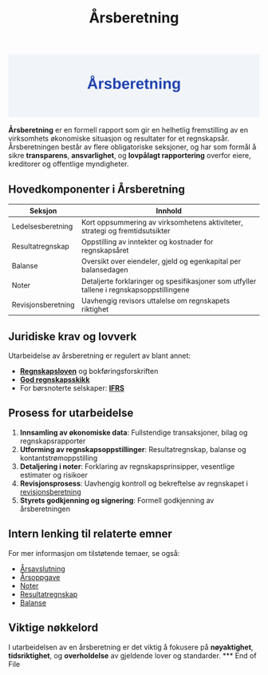 ﻿---
title: "Årsberetning"
meta_title: "Årsberetning"
meta_description: '![Årsberetning Oversikt](arsberetning-image.svg)'
slug: arsberetning
type: blog
layout: pages/single
---

![Årsberetning Oversikt](arsberetning-image.svg)

**Årsberetning** er en formell rapport som gir en helhetlig fremstilling av en virksomhets økonomiske situasjon og resultater for et regnskapsår. Årsberetningen består av flere obligatoriske seksjoner, og har som formål å sikre **transparens**, **ansvarlighet**, og **lovpålagt rapportering** overfor eiere, kreditorer og offentlige myndigheter.

## Hovedkomponenter i Årsberetning

| Seksjon               | Innhold                                                                                 |
| --------------------- | --------------------------------------------------------------------------------------- |
| Ledelsesberetning     | Kort oppsummering av virksomhetens aktiviteter, strategi og fremtidsutsikter            |
| Resultatregnskap      | Oppstilling av inntekter og kostnader for regnskapsåret                                  |
| Balanse               | Oversikt over eiendeler, gjeld og egenkapital per balansedagen                          |
| Noter                 | Detaljerte forklaringer og spesifikasjoner som utfyller tallene i regnskapsoppstillingene |
| Revisjonsberetning    | Uavhengig revisors uttalelse om regnskapets riktighet                                   |

## Juridiske krav og lovverk

Utarbeidelse av årsberetning er regulert av blant annet:

* **[Regnskapsloven](/blogs/regnskap/hva-er-aksjeloven "Hva er Aksjeloven? Regulering av Norsk Regnskap")** og bokføringsforskriften
* **[God regnskapsskikk](/blogs/regnskap/god-regnskapsskikk "God Regnskapsskikk - Prinsipper og Standarder i Norge")**
* For børsnoterte selskaper: **[IFRS](/blogs/regnskap/hva-er-ifrs "Hva er IFRS? Komplett Guide til IFRS")**

## Prosess for utarbeidelse

1. **Innsamling av økonomiske data**: Fullstendige transaksjoner, bilag og regnskapsrapporter
2. **Utforming av regnskapsoppstillinger**: Resultatregnskap, balanse og kontantstrømoppstilling
3. **Detaljering i noter**: Forklaring av regnskapsprinsipper, vesentlige estimater og risikoer
4. **Revisjonsprosess**: Uavhengig kontroll og bekreftelse av regnskapet i [revisjonsberetning](/blogs/regnskap/hva-er-revisjonsberetning "Hva er Revisjonsberetning? Guide til Revisjonsberetning i Norge")
5. **Styrets godkjenning og signering**: Formell godkjenning av årsberetningen

## Intern lenking til relaterte emner

For mer informasjon om tilstøtende temaer, se også:

* [Årsavslutning](/blogs/regnskap/hva-er-aarsavslutning "Hva er Årsavslutning? Komplett Guide til Årsavslutning")
* [Årsoppgave](/blogs/regnskap/hva-er-aarsoppgave "Hva er Årsoppgave? Guide til Årsoppgave")
* [Noter](/blogs/regnskap/noter "Noter i regnskap")
* [Resultatregnskap](/blogs/regnskap/hva-er-driftsregnskap "Hva er Driftsregnskap? Guide til Driftsregnskap")
* [Balanse](/blogs/regnskap/hva-er-balanse "Hva er Balanse? Guide til Balanseregnskap")

## Viktige nøkkelord

I utarbeidelsen av en årsberetning er det viktig å fokusere på **nøyaktighet**, **tidsriktighet**, og **overholdelse** av gjeldende lover og standarder.
*** End of File











